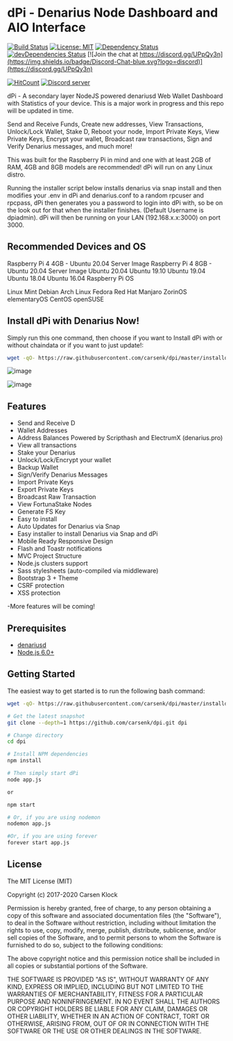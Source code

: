 dPi - Denarius Node Dashboard and AIO Interface
=======================

[![Build Status](https://travis-ci.org/carsenk/dpi.svg?branch=master)](https://travis-ci.org/carsenk/dpi) [![License: MIT](https://img.shields.io/badge/License-MIT-blue.svg)](https://github.com/carsenk/dpi) [![Dependency Status](https://david-dm.org/carsenk/dpi/status.svg?style=flat)](https://david-dm.org/carsenk/dpi) [![devDependencies Status](https://david-dm.org/carsenk/dpi/dev-status.svg)](https://david-dm.org/carsenk/dpi?type=dev) [![Join the chat at https://discord.gg/UPpQy3n](https://img.shields.io/badge/Discord-Chat-blue.svg?logo=discord)](https://discord.gg/UPpQy3n)

[![HitCount](http://hits.dwyl.io/carsenk/dpi.svg)](http://hits.dwyl.io/carsenk/dpi)
<a href="https://discord.gg/UPpQy3n"><img src="https://discordapp.com/api/guilds/334361453320732673/embed.png" alt="Discord server" /></a>

dPi - A secondary layer NodeJS powered denariusd Web Wallet Dashboard with Statistics of your device. This is a major work in progress and this repo will be updated in time.

Send and Receive Funds, Create new addresses, View Transactions, Unlock/Lock Wallet, Stake D, Reboot your node, Import Private Keys, View Private Keys, Encrypt your wallet, Broadcast raw transactions, Sign and Verify Denarius messages, and much more!

This was built for the Raspberry Pi in mind and one with at least 2GB of RAM, 4GB and 8GB models are recommended! dPi will run on any Linux distro.

Running the installer script below installs denarius via snap install and then modifies your .env in dPi and denarius.conf to a random rpcuser and rpcpass, dPi then generates you a password to login into dPi with, so be on the look out for that when the installer finishes. (Default Username is dpiadmin). dPi will then be running on your LAN (192.168.x.x:3000) on port 3000.

Recommended Devices and OS
-----------------
Raspberry Pi 4 4GB - Ubuntu 20.04 Server Image
Raspberry Pi 4 8GB - Ubuntu 20.04 Server Image
Ubuntu 20.04
Ubuntu 19.10
Ubuntu 19.04
Ubuntu 18.04
Ubuntu 16.04
Raspberry Pi OS

Linux Mint
Debian
Arch Linux
Fedora
Red Hat
Manjaro
ZorinOS
elementaryOS
CentOS
openSUSE


Install dPi with Denarius Now!
-----------------

Simply run this one command, then choose if you want to Install dPi with or without chaindata or if you want to just update!:

```bash
wget -qO- https://raw.githubusercontent.com/carsenk/dpi/master/installdpi.sh | bash
```

![image](https://user-images.githubusercontent.com/10162347/84561876-38f54680-ad0d-11ea-9be8-554c148a86c2.png)

![image](https://user-images.githubusercontent.com/10162347/84561886-45799f00-ad0d-11ea-9f7f-0ed9c8b21375.png)

Features
--------

- Send and Receive D
- Wallet Addresses
- Address Balances Powered by Scripthash and ElectrumX (denarius.pro)
- View all transactions
- Stake your Denarius
- Unlock/Lock/Encrypt your wallet
- Backup Wallet
- Sign/Verify Denarius Messages
- Import Private Keys
- Export Private Keys
- Broadcast Raw Transaction
- View FortunaStake Nodes
- Generate FS Key
- Easy to install
- Auto Updates for Denarius via Snap
- Easy installer to install Denarius via Snap and dPi
- Mobile Ready Responsive Design
- Flash and Toastr notifications
- MVC Project Structure
- Node.js clusters support
- Sass stylesheets (auto-compiled via middleware)
- Bootstrap 3 + Theme
- CSRF protection
- XSS protection

-More features will be coming!

Prerequisites
-------------

- [denariusd](https://github.com/carsenk/denarius)
- [Node.js 6.0+](http://nodejs.org)

Getting Started
---------------

The easiest way to get started is to run the following bash command:

```bash
wget -qO- https://raw.githubusercontent.com/carsenk/dpi/master/installdpi.sh | bash
```

```bash
# Get the latest snapshot
git clone --depth=1 https://github.com/carsenk/dpi.git dpi

# Change directory
cd dpi

# Install NPM dependencies
npm install

# Then simply start dPi
node app.js

or

npm start

# Or, if you are using nodemon
nodemon app.js

#Or, if you are using forever
forever start app.js
```

License
-------

The MIT License (MIT)

Copyright (c) 2017-2020 Carsen Klock

Permission is hereby granted, free of charge, to any person obtaining a copy of this software and associated documentation files (the "Software"), to deal in the Software without restriction, including without limitation the rights to use, copy, modify, merge, publish, distribute, sublicense, and/or sell copies of the Software, and to permit persons to whom the Software is furnished to do so, subject to the following conditions:

The above copyright notice and this permission notice shall be included in all copies or substantial portions of the Software.

THE SOFTWARE IS PROVIDED "AS IS", WITHOUT WARRANTY OF ANY KIND, EXPRESS OR IMPLIED, INCLUDING BUT NOT LIMITED TO THE WARRANTIES OF MERCHANTABILITY, FITNESS FOR A PARTICULAR PURPOSE AND NONINFRINGEMENT. IN NO EVENT SHALL THE AUTHORS OR COPYRIGHT HOLDERS BE LIABLE FOR ANY CLAIM, DAMAGES OR OTHER LIABILITY, WHETHER IN AN ACTION OF CONTRACT, TORT OR OTHERWISE, ARISING FROM, OUT OF OR IN CONNECTION WITH THE SOFTWARE OR THE USE OR OTHER DEALINGS IN THE SOFTWARE.
